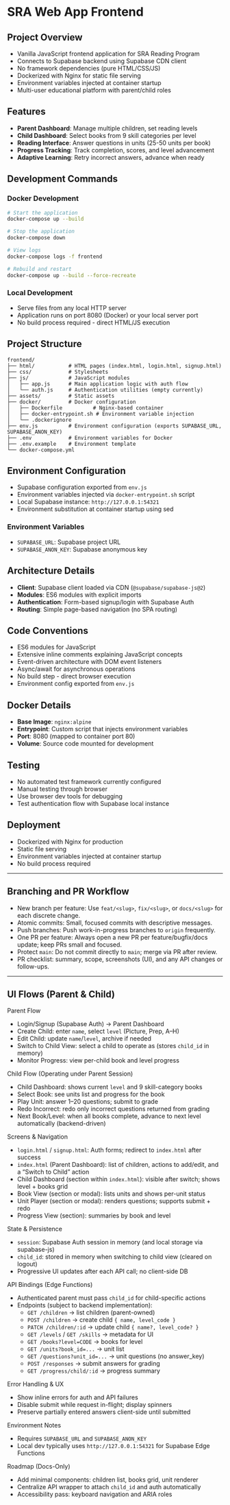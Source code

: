 # SRA Web App Frontend

## Project Overview
- Vanilla JavaScript frontend application for SRA Reading Program
- Connects to Supabase backend using Supabase CDN client
- No framework dependencies (pure HTML/CSS/JS)
- Dockerized with Nginx for static file serving
- Environment variables injected at container startup
- Multi-user educational platform with parent/child roles

## Features
- **Parent Dashboard**: Manage multiple children, set reading levels
- **Child Dashboard**: Select books from 9 skill categories per level
- **Reading Interface**: Answer questions in units (25-50 units per book)
- **Progress Tracking**: Track completion, scores, and level advancement
- **Adaptive Learning**: Retry incorrect answers, advance when ready

## Development Commands

### Docker Development
```bash
# Start the application
docker-compose up --build

# Stop the application
docker-compose down

# View logs
docker-compose logs -f frontend

# Rebuild and restart
docker-compose up --build --force-recreate
```

### Local Development
- Serve files from any local HTTP server
- Application runs on port 8080 (Docker) or your local server port
- No build process required - direct HTML/JS execution

## Project Structure
```
frontend/
├── html/           # HTML pages (index.html, login.html, signup.html)
├── css/            # Stylesheets
├── js/             # JavaScript modules
│   ├── app.js      # Main application logic with auth flow
│   └── auth.js     # Authentication utilities (empty currently)
├── assets/         # Static assets
├── docker/         # Docker configuration
│   ├── Dockerfile          # Nginx-based container
│   ├── docker-entrypoint.sh # Environment variable injection
│   └── .dockerignore
├── env.js          # Environment configuration (exports SUPABASE_URL, SUPABASE_ANON_KEY)
├── .env            # Environment variables for Docker
├── .env.example    # Environment template
└── docker-compose.yml
```

## Environment Configuration
- Supabase configuration exported from `env.js`
- Environment variables injected via `docker-entrypoint.sh` script
- Local Supabase instance: `http://127.0.0.1:54321`
- Environment substitution at container startup using sed

### Environment Variables
- `SUPABASE_URL`: Supabase project URL
- `SUPABASE_ANON_KEY`: Supabase anonymous key

## Architecture Details
- **Client**: Supabase client loaded via CDN (`@supabase/supabase-js@2`)
- **Modules**: ES6 modules with explicit imports
- **Authentication**: Form-based signup/login with Supabase Auth
- **Routing**: Simple page-based navigation (no SPA routing)

## Code Conventions
- ES6 modules for JavaScript
- Extensive inline comments explaining JavaScript concepts
- Event-driven architecture with DOM event listeners
- Async/await for asynchronous operations
- No build step - direct browser execution
- Environment config exported from `env.js`

## Docker Details
- **Base Image**: `nginx:alpine`
- **Entrypoint**: Custom script that injects environment variables
- **Port**: 8080 (mapped to container port 80)
- **Volume**: Source code mounted for development

## Testing
- No automated test framework currently configured
- Manual testing through browser
- Use browser dev tools for debugging
- Test authentication flow with Supabase local instance

## Deployment
- Dockerized with Nginx for production
- Static file serving
- Environment variables injected at container startup
- No build process required

---

## Branching and PR Workflow

- New branch per feature: Use `feat/<slug>`, `fix/<slug>`, or `docs/<slug>` for each discrete change.
- Atomic commits: Small, focused commits with descriptive messages.
- Push branches: Push work-in-progress branches to `origin` frequently.
- One PR per feature: Always open a new PR per feature/bugfix/docs update; keep PRs small and focused.
- Protect `main`: Do not commit directly to `main`; merge via PR after review.
- PR checklist: summary, scope, screenshots (UI), and any API changes or follow-ups.

---

## UI Flows (Parent & Child)

Parent Flow
- Login/Signup (Supabase Auth) → Parent Dashboard
- Create Child: enter `name`, select `level` (Picture, Prep, A–H)
- Edit Child: update `name`/`level`, archive if needed
- Switch to Child View: select a child to operate as (stores `child_id` in memory)
- Monitor Progress: view per-child book and level progress

Child Flow (Operating under Parent Session)
- Child Dashboard: shows current `level` and 9 skill-category books
- Select Book: see units list and progress for the book
- Play Unit: answer 1–20 questions; submit to grade
- Redo Incorrect: redo only incorrect questions returned from grading
- Next Book/Level: when all books complete, advance to next level automatically (backend-driven)

Screens & Navigation
- `login.html` / `signup.html`: Auth forms; redirect to `index.html` after success
- `index.html` (Parent Dashboard): list of children, actions to add/edit, and a “Switch to Child” action
- Child Dashboard (section within `index.html`): visible after switch; shows level + books grid
- Book View (section or modal): lists units and shows per-unit status
- Unit Player (section or modal): renders questions; supports submit + redo
- Progress View (section): summaries by book and level

State & Persistence
- `session`: Supabase Auth session in memory (and local storage via supabase-js)
- `child_id`: stored in memory when switching to child view (cleared on logout)
- Progressive UI updates after each API call; no client-side DB

API Bindings (Edge Functions)
- Authenticated parent must pass `child_id` for child-specific actions
- Endpoints (subject to backend implementation):
  - `GET /children` → list children (parent-owned)
  - `POST /children` → create child `{ name, level_code }`
  - `PATCH /children/:id` → update child `{ name?, level_code? }`
  - `GET /levels` / `GET /skills` → metadata for UI
  - `GET /books?level=CODE` → books for level
  - `GET /units?book_id=...` → unit list
  - `GET /questions?unit_id=...` → unit questions (no answer_key)
  - `POST /responses` → submit answers for grading
  - `GET /progress/child/:id` → progress summary

Error Handling & UX
- Show inline errors for auth and API failures
- Disable submit while request in-flight; display spinners
- Preserve partially entered answers client-side until submitted

Environment Notes
- Requires `SUPABASE_URL` and `SUPABASE_ANON_KEY`
- Local dev typically uses `http://127.0.0.1:54321` for Supabase Edge Functions

Roadmap (Docs-Only)
- Add minimal components: children list, books grid, unit renderer
- Centralize API wrapper to attach `child_id` and auth automatically
- Accessibility pass: keyboard navigation and ARIA roles

